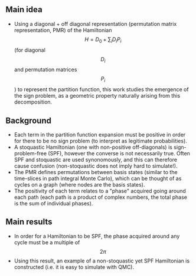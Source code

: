 ## Main idea
* Using a diagonal + off diagonal representation (permutation matrix representation, PMR) of the Hamiltonian $$H = D_0 + \sum_i D_i P_i$$ (for diagonal $$D_i$$ and permutation matrices $$P_i$$) to represent the partition function, this work studies the emergence of the sign problem, as a geometric property naturally arising from this decomposition.

## Background
* Each term in the partition function expansion must be positive in order for there to be no sign problem (to interpret as legitimate probabilities).
* A stoquastic Hamiltonian (one with non-positive off-diagonals) is sign-problem-free (SPF), however the converse is not necessarily true. Often  SPF and stoquastic are used synonomously, and this can therefore cause confusion (non-stoquastic does not imply hard to simulate!).  
* The PMR defines permutations between basis states (similar to the time-slices in path integral Monte Carlo), which can be thought of as cycles on a graph (where nodes are the basis states).
* The positivity of each term relates to a "phase" acquired going around each path (each path is a product of complex numbers, the total phase is the sum of individual phases).


## Main results
* In order for a Hamiltonian to be SPF, the phase acquired around any cycle must be a multiple of $$2\pi$$
* Using this result, an example of a non-stoquastic yet SPF Hamiltonian is constructed (i.e. it is easy to simulate with QMC).
